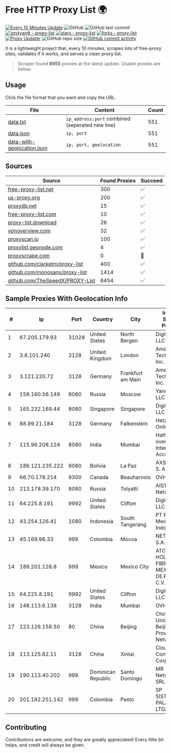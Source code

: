 
# Free HTTP Proxy List 🌍

[![Every 10 Minutes Update](https://github.com/mertguvencli/http-proxy-list/actions/workflows/main.yml/badge.svg?branch=main)](https://github.com/mertguvencli/http-proxy-list/actions/workflows/main.yml)
![GitHub](https://img.shields.io/github/license/mertguvencli/http-proxy-list)
![GitHub last commit](https://img.shields.io/github/last-commit/mertguvencli/http-proxy-list)
[![zevtyardt - proxy-list](https://img.shields.io/static/v1?label=zevtyardt&message=proxy-list&color=blue&logo=github)](https://github.com/zevtyardt/proxy-list "Go to GitHub repo")
[![stars - proxy-list](https://img.shields.io/github/stars/zevtyardt/proxy-list?style=social)](https://github.com/zevtyardt/proxy-list)
[![forks - proxy-list](https://img.shields.io/github/forks/zevtyardt/proxy-list?style=social)](https://github.com/zevtyardt/proxy-list)
[![Proxy Updater](https://github.com/zevtyardt/proxy-list/workflows/Proxy%20Updater/badge.svg)](https://github.com/zevtyardt/proxy-list/actions?query=workflow:"Proxy+Updater")
![GitHub repo size](https://img.shields.io/github/repo-size/zevtyardt/proxy-list)
[![GitHub commit activity](https://img.shields.io/github/commit-activity/m/zevtyardt/proxy-list?logo=commits)](https://github.com/zevtyardt/proxy-list/commits/main)

It is a lightweight project that, every 10 minutes, scrapes lots of free-proxy sites, validates if it works, and serves a clean proxy list.

> Scraper found **8955** proxies at the latest update. Usable proxies are below.

## Usage

Click the file format that you want and copy the URL.

|File|Content|Count|
|----|-------|-----|
|[data.txt](https://raw.githubusercontent.com/mertguvencli/http-proxy-list/main/proxy-list/data.txt)|`ip_address:port` combined (seperated new line)|551|
|[data.json](https://raw.githubusercontent.com/mertguvencli/http-proxy-list/main/proxy-list/data.json)|`ip, port`|551|
|[data-with-geolocation.json](https://raw.githubusercontent.com/mertguvencli/http-proxy-list/main/proxy-list/data-with-geolocation.json)|`ip, port, geolocation`|551|

## Sources

|Source|Found Proxies|Succeed|
|------|-------------|-------|
|[free-proxy-list.net](https://free-proxy-list.net)|300|✅|
|[us-proxy.org](https://www.us-proxy.org)|200|✅|
|[proxydb.net](http://proxydb.net)|15|✅|
|[free-proxy-list.com](https://free-proxy-list.com/?page=&port=&type%5B%5D=http&type%5B%5D=https&up_time=0&search=Search)|10|✅|
|[proxy-list.download](https://www.proxy-list.download/HTTP)|26|✅|
|[vpnoverview.com](https://vpnoverview.com/privacy/anonymous-browsing/free-proxy-servers)|32|✅|
|[proxyscan.io](https://www.proxyscan.io)|100|✅|
|[proxylist.geonode.com](https://proxylist.geonode.com/api/proxy-list?limit=300&page=1&sort_by=lastChecked&sort_type=desc&protocols=http,https)|4|✅|
|[proxyscrape.com](https://api.proxyscrape.com/v2/?request=displayproxies&protocol=http&timeout=10000&country=all&ssl=all&anonymity=all)|0|🚫|
|[github.com/clarketm/proxy-list](https://raw.githubusercontent.com/clarketm/proxy-list/master/proxy-list-raw.txt)|400|✅|
|[github.com/monosans/proxy-list](https://raw.githubusercontent.com/monosans/proxy-list/main/proxies/http.txt)|1414|✅|
|[github.com/TheSpeedX/PROXY-List](https://raw.githubusercontent.com/TheSpeedX/PROXY-List/master/http.txt)|6454|✅|


## Sample Proxies With Geolocation Info

|#|Ip|Port|Country|City|Internet Service Provider|
|-|--|----|-------|----|-------------------------|
|1|67.205.179.93|31028|United States|North Bergen|DigitalOcean, LLC|
|2|3.8.101.240|3128|United Kingdom|London|Amazon Technologies Inc.|
|3|3.121.220.72|3128|Germany|Frankfurt am Main|Amazon Technologies Inc.|
|4|158.160.56.149|8080|Russia|Moscow|Yandex.Cloud LLC|
|5|165.232.169.44|8080|Singapore|Singapore|DigitalOcean, LLC|
|6|88.99.21.184|3128|Germany|Falkenstein|Hetzner Online GmbH|
|7|115.96.208.124|8080|India|Mumbai|Hathway IP over Cable Internet Access|
|8|186.121.235.222|8080|Bolivia|La Paz|AXS Bolivia S. A.|
|9|66.70.178.214|9300|Canada|Beauharnois|OVH SAS|
|10|213.178.39.170|8080|Russia|Tolyatti|AIST Networks|
|11|64.225.8.191|9992|United States|Clifton|DigitalOcean, LLC|
|12|43.254.126.41|1080|Indonesia|South Tangerang|PT Palapa Media Indonesia|
|13|45.169.98.33|999|Colombia|Mocoa|NET ISP S.A.S|
|14|189.201.128.8|999|Mexico|Mexico City|ATC HOLDING FIBRA MEXICO, S. DE R.L. DE C.V.|
|15|64.225.8.191|9992|United States|Clifton|DigitalOcean, LLC|
|16|148.113.6.138|3128|India|Mumbai|OVH SAS|
|17|123.126.158.50|80|China|Beijing|China Unicom Beijing Province Network|
|18|113.125.82.11|3128|China|Xintai|Cloud Computing Corporation|
|19|190.113.40.202|999|Dominican Republic|Santo Domingo|MR Networking, SRL|
|20|201.182.251.142|999|Colombia|Pasto|SP SISTEMAS PALACIOS LTDA|



## Contributing

Contributions are welcome, and they are greatly appreciated! Every
little bit helps, and credit will always be given.

